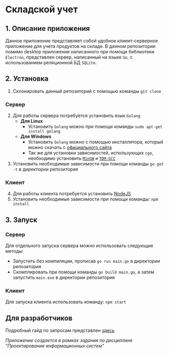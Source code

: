 # Складской учет

## 1. Описание приложения
Данное приложение представляет собой удобное клиент-серверное приложение для учета продуктов на складе.
В данном репозитории помимо desktop приложения написанного при помощи библиотеки `Electron`, представлен сервер,
написанный на языке `Go`, с использованием реляционной БД `SQLite`.

## 2. Установка
1. Склонировать данный репозиторий с помощью команды `git clone`
### Сервер
2. Для работы сервера потребуется установить язык `Golang`
    - **Для Linux**
        - Установить `Golang` можно при помощи команды `sudo apt-get install golang`
    - **Для Windows**
        - Установить `Golang` можно с помощью инсталлятора, который можно скачать с [официального сайта](https://golang.org/dl/ "Официальный сайт Go")
        - Так же для установки зависимостей, использующих `cgo`, необходимо установить [`MinGW`](https://sourceforge.net/projects/mingw-w64/ "MinGW (64-bit)") и [`TDM-GCC`](http://tdm-gcc.tdragon.net/download "TDM-GCC")
3. Установить необходимые зависимости при помощи команды `go get -t` в директории репозитория
### Клиент
4. Для работы клиента потребуется установить [NodeJS](https://nodejs.org/en/download/ "Официальный сайт NodeJS")
5. Установить необходимые зависимости при помощи команды: `npm install`

## 3. Запуск
### Сервер
Для отдельного запуска сервера можно использовать следующие методы:
* Запустить без компиляции, прописав `go run main.go` в директории репозитория
* Скомплировать при помощи команды `go build main.go`, а затем запустить `main.exe` в директории репозитория
### Клиент
Для запуска клиента использовать команду: `npm start`

## Для разработчиков 
Подробный гайд по запросам представлен [здесь](https://github.com/clawdebob/warehouse-control/master/REQUESTS.md "Гайд по запросам")

_Приложение создается в рамках задания по дисциплине "Проектирование информационных систем"_

